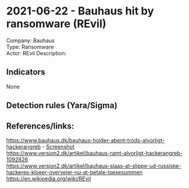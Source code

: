 # 2021-06-22  - Bauhaus hit by ransomware (REvil)  
Company: Bauhaus  
Type: Ransomware  
Actor: REvil
Description:

## Indicators
None  

## Detection rules (Yara/Sigma)

## References/links:  
https://www.bauhaus.dk/bauhaus-holder-abent-trods-alvorligt-hackerangreb - [Screenshot](images/2021-1-bauhaus2021.jpeg)  
https://www.version2.dk/artikel/bauhaus-ramt-alvorligt-hackerangreb-1092826  
https://www.version2.dk/artikel/bauhaus-slaas-at-slippe-ud-russiske-hackeres-kloeer-overvejer-nu-at-betale-loesesummen  
https://en.wikipedia.org/wiki/REvil  
